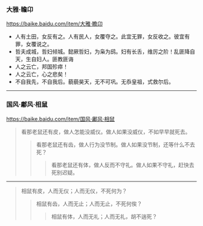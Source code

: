 ### 大雅·瞻卬
https://baike.baidu.com/item/大雅·瞻卬
- 人有土田，女反有之。人有民人，女覆夺之。此宜无罪，女反收之。彼宜有罪，女覆说之。
- 哲夫成城，哲妇倾城。懿厥哲妇，为枭为鸱。妇有长舌，维厉之阶！乱匪降自天，生自妇人。匪教匪诲
- 人之云亡，邦国殄瘁！
- 人之云亡，心之悲矣！
- 不自我先，不自我后。藐藐昊天，无不可巩。无忝皇祖，式救尔后。
---
### 国风·鄘风·相鼠
https://baike.baidu.com/item/国风·鄘风·相鼠
>看那老鼠还有皮，做人怎能没威仪。做人如果没威仪，不如早早就死去。
>>看那老鼠还有齿，做人行为没节制。做人如果没节制，还等什么不去死？
>>>看那老鼠还有体，做人反而不守礼。做人如果不守礼，赶快去死别迟疑。
---
>相鼠有皮，人而无仪；人而无仪，不死何为？
>>相鼠有齿，人而无止；人而无止，不死何俟？
>>>相鼠有体，人而无礼；人而无礼，胡不遄死？ 